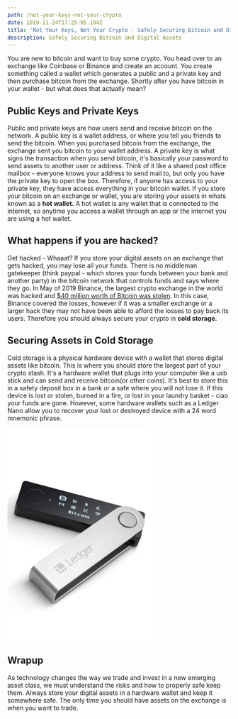```yaml
---
path: /not-your-keys-not-your-crypto
date: 2019-11-24T17:25:05.104Z
title: 'Not Your Keys, Not Your Crypto - Safely Securing Bitcoin and Digital Assets'
description: Safely Securing Bitcoin and Digital Assets
---
```

You are new to bitcoin and want to buy some crypto. You head over to an exchange like Coinbase or Binance and create an account. You create something called a wallet which generates a public and a private key and then purchase bitcoin from the exchange. Shortly after you have bitcoin in your wallet - but what does that actually mean? 

## Public Keys and Private Keys

Public and private keys are how users send and receive bitcoin on the network. A public key is a wallet address, or where you tell you friends to send the bitcoin. When you purchased bitcoin from the exchange, the exchange sent you bitcoin to your wallet address. A private key is what signs the transaction when you  send bitcoin, it's basically your password to send assets to another user or address. Think of it like a shared post office mailbox - everyone knows your address to send mail to, but only you have the private key to open the box. Therefore, if anyone has access to your private key, they have access everything in your bitcoin wallet. If you store your bitcoin on an exchange or wallet, you are storing your assets in whats known as a **hot wallet.**  A hot wallet is any wallet that is connected to the internet, so anytime you access a wallet through an app or the internet you are using a hot wallet.

## What happens if you are hacked?

Get hacked - Whaaat? If you store your digital assets on an exchange that gets hacked, you may lose all your funds. There is no middleman gatekeeper (think paypal - which stores your funds between your bank and another party) in the bitcoin network that controls funds and says where they go. In May of 2019 Binance, the largest crypto exchange in the world was hacked and [$40 million worth of Bitcoin was stolen](https://www.bloomberg.com/news/articles/2019-05-08/crypto-exchange-giant-binance-reports-a-hack-of-7-000-bitcoin). In this case, Binance covered the losses, however if it was a smaller exchange or a larger hack they may not have been able to afford the losses to pay back its users. Therefore you should always secure your crypto in **cold storage**.

## Securing Assets in Cold Storage

Cold storage is a physical hardware device with a wallet that stores digital assets like bitcoin. This is where you should store the largest part of your crypto stash. It's a hardware wallet that plugs into your computer like a usb stick and can send and receive bitcoin(or other coins). It's best to store this in a safety deposit box in a bank or a safe where you will not lose it. If this device is lost or stolen, burned in a fire, or lost in your laundry basket - ciao your funds are gone. However, some hardware wallets such as a Ledger Nano allow you to recover your lost or destroyed device with a 24 word mnemonic phrase.

![A NanoLedger Hardware Wallet](./ledger-nano.png)

## Wrapup

As technology changes the way we trade and invest in a new emerging asset class, we must understand the risks and how to properly safe keep them. Always store your digital assets in a hardware wallet and keep it somewhere safe. The only time you should have assets on the exchange is when you want to trade.
